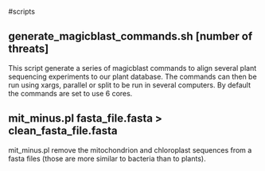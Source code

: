 #scripts

## generate\_magicblast\_commands.sh [number of threats]

This script generate a series of magicblast commands to align several plant sequencing experiments to our plant database. The commands can then be run using xargs, parallel or split to be run in several computers. By default the commands are set to use 6 cores.

## mit\_minus.pl fasta\_file.fasta > clean\_fasta\_file.fasta

mit\_minus.pl remove the mitochondrion and chloroplast sequences from a fasta files (those are more similar to bacteria than to plants).

